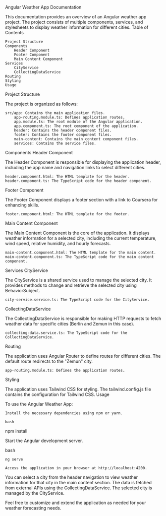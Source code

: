 Angular Weather App Documentation

This documentation provides an overview of an Angular weather app project. The project consists of multiple components, services, and stylesheets to display weather information for different cities.
Table of Contents

    Project Structure
    Components
        Header Component
        Footer Component
        Main Content Component
    Services
        CityService
        CollectingDataService
    Routing
    Styling
    Usage

Project Structure <a name="project-structure"></a>

The project is organized as follows:

    src/app: Contains the main application files.
        app-routing.module.ts: Defines application routes.
        app.module.ts: The root module of the Angular application.
        app.component.ts: The root component of the application.
        header: Contains the header component files.
        footer: Contains the footer component files.
        main-content: Contains the main content component files.
        services: Contains the service files.

Components <a name="components"></a>
Header Component <a name="header-component"></a>

The Header Component is responsible for displaying the application header, including the app name and navigation links to select different cities.

    header.component.html: The HTML template for the header.
    header.component.ts: The TypeScript code for the header component.

Footer Component <a name="footer-component"></a>

The Footer Component displays a footer section with a link to Coursera for enhancing skills.

    footer.component.html: The HTML template for the footer.

Main Content Component <a name="main-content-component"></a>

The Main Content Component is the core of the application. It displays weather information for a selected city, including the current temperature, wind speed, relative humidity, and hourly forecasts.

    main-content.component.html: The HTML template for the main content.
    main-content.component.ts: The TypeScript code for the main content component.

Services <a name="services"></a>
CityService <a name="cityservice"></a>

The CityService is a shared service used to manage the selected city. It provides methods to change and retrieve the selected city using BehaviorSubject.

    city-service.service.ts: The TypeScript code for the CityService.

CollectingDataService <a name="collectingdataservice"></a>

The CollectingDataService is responsible for making HTTP requests to fetch weather data for specific cities (Berlin and Zemun in this case).

    collecting-data.service.ts: The TypeScript code for the CollectingDataService.

Routing <a name="routing"></a>

The application uses Angular Router to define routes for different cities. The default route redirects to the "Zemun" city.

    app-routing.module.ts: Defines the application routes.

Styling <a name="styling"></a>

The application uses Tailwind CSS for styling. The tailwind.config.js file contains the configuration for Tailwind CSS.
Usage <a name="usage"></a>

To use the Angular Weather App:

    Install the necessary dependencies using npm or yarn.

    bash

npm install

Start the Angular development server.

bash

    ng serve

    Access the application in your browser at http://localhost:4200.

You can select a city from the header navigation to view weather information for that city in the main content section. The data is fetched from external APIs using the CollectingDataService. The selected city is managed by the CityService.

Feel free to customize and extend the application as needed for your weather forecasting needs.
